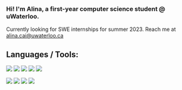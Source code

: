 ### Hi! I'm Alina, a first-year computer science student @ uWaterloo.

Currently looking for SWE internships for summer 2023.
Reach me at alina.cai@uwaterloo.ca

## Languages / Tools:

![](https://img.shields.io/badge/-C-00599C?style=flat&logo=c&logoColor=white)
![](https://img.shields.io/badge/-C++-00599C?style=flat&logo=c%2B%2B&logoColor=white)
![](https://img.shields.io/badge/-Python-000000?style=flat&logo=python&logoColor=green)
![](https://img.shields.io/badge/-Javascript-F7DF1E?style=flat&logo=javascript&logoColor=white)
![](https://img.shields.io/badge/-Markdown-000000?style=flat&logo=markdown&logoColor=white)

![](https://img.shields.io/badge/-Git-F05032?style=flat&logo=git&logoColor=white)
[![](https://img.shields.io/badge/Terminal-Oh%20My%20Zsh-4EAA25?labelColor=111111&style=flat&logo=gnu-bash&logoColor=white)](https://github.com/ohmyzsh/ohmyzsh)
[![](https://img.shields.io/badge/Messaging-Discord-7289da?labelColor=111111&style=flat&logo=discord&logoColor=white)](https://discord.com)
[![](https://img.shields.io/badge/Editor-VS_Code-007ACC?labelColor=111111&style=flat&logo=visual-studio-code&logoColor=white)](https://code.visualstudio.com/)
